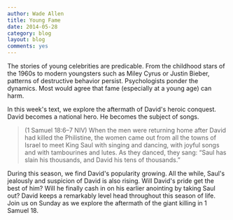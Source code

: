 ```yaml
---
author: Wade Allen
title: Young Fame
date: 2014-05-28
category: blog
layout: blog
comments: yes
---
```

 
The stories of young celebrities are predicable. From the childhood stars of the 1960s to modern youngsters such as Miley Cyrus or Justin Bieber, patterns of destructive behavior persist. Psychologists ponder the dynamics.
Most would agree that fame (especially at a young age) can harm. 

In this week's text, we explore the aftermath of David's heroic conquest. David becomes a national hero. He becomes the subject of songs. 

>(1 Samuel 18:6–7 NIV) When the men were returning home after David had killed the Philistine, the women came out from all the towns of Israel to meet King Saul with singing and dancing, with joyful songs and with tambourines and lutes. As they danced, they sang: “Saul has slain his thousands, and David his tens of thousands.”

During this season, we find David's popularity growing. All the while, Saul's jealously and suspicion of David is also rising. Will David's pride get the best of him? Will he finally cash in on his earlier anointing by taking Saul out? David keeps a remarkably level head throughout this season of life. Join us on Sunday as we explore the aftermath of the giant killing in 1 Samuel 18.
